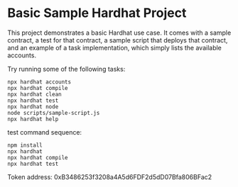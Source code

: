 # Basic Sample Hardhat Project

This project demonstrates a basic Hardhat use case. It comes with a sample contract, a test for that contract, a sample script that deploys that contract, and an example of a task implementation, which simply lists the available accounts.

Try running some of the following tasks:

```shell
npx hardhat accounts
npx hardhat compile
npx hardhat clean
npx hardhat test
npx hardhat node
node scripts/sample-script.js
npx hardhat help
```

test command sequence:

```shell
npm install
npx hardhat
npx hardhat compile
npx hardhat test
```

Token address: 0xB3486253f3208a4A5d6FDF2d5dD07Bfa806BFac2
